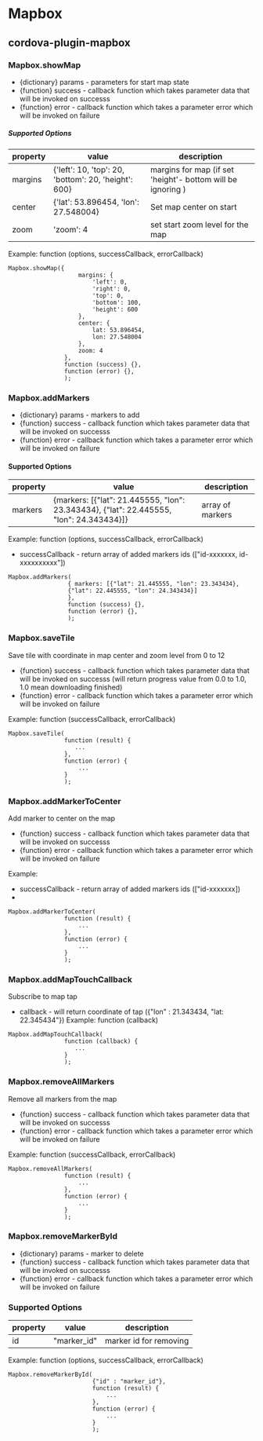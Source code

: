 # Mapbox
## cordova-plugin-mapbox

### Mapbox.showMap
- {dictionary} params - parameters for start map state
- {function} success - callback function which takes parameter data that will be invoked on successs
- {function} error - callback function which takes a parameter error which will be invoked on failure

##### Supported Options


| property | value | description |
| ------ | ------ |------ |
| margins | {'left': 10, 'top': 20, 'bottom': 20, 'height': 600} | margins for map (if set 'height'- bottom will be ignoring )
| center | {'lat': 53.896454, 'lon': 27.548004} | Set map center on start
| zoom | 'zoom': 4 | set start zoom level for the map

Example: 
function (options, successCallback, errorCallback)
```
Mapbox.showMap({
                    margins: {
                        'left': 0,
                        'right': 0,
                        'top': 0,
                        'bottom': 100,
                        'height': 600
                    },
                    center: {
                        lat: 53.896454,
                        lon: 27.548004
                    },
                    zoom: 4
                },
                function (success) {},
                function (error) {},
                );
```
### Mapbox.addMarkers
- {dictionary} params - markers to add
- {function} success - callback function which takes parameter data that will be invoked on successs
- {function} error - callback function which takes a parameter error which will be invoked on failure

#### Supported Options
| property | value | description |
| ------ | ------ |------ |
| markers | {markers: [{"lat": 21.445555, "lon": 23.343434}, {"lat": 22.445555, "lon": 24.343434}]} | array of markers

Example: 
function (options, successCallback, errorCallback)
- successCallback - return array of added markers ids (["id-xxxxxxx, id-xxxxxxxxxx"])
```
Mapbox.addMarkers(
                 { markers: [{"lat": 21.445555, "lon": 23.343434}, 
                 {"lat": 22.445555, "lon": 24.343434}]
                 },
                 function (success) {},
                 function (error) {},
                 );
```
### Mapbox.saveTile
Save tile with coordinate in map center and zoom level from 0 to 12
- {function} success - callback function which takes parameter data that will be invoked on successs (will return progress value from 0.0 to 1.0, 1.0 mean downloading finished)
- {function} error - callback function which takes a parameter error which will be invoked on failure

Example: 
function (successCallback, errorCallback)
```
Mapbox.saveTile(
                function (result) {
                   ...
                },
                function (error) {
                    ...
                }
                );
```

### Mapbox.addMarkerToCenter
Add marker to center on the map
- {function} success - callback function which takes parameter data that will be invoked on successs
- {function} error - callback function which takes a parameter error which will be invoked on failure

Example: 
- successCallback - return array of added markers ids (["id-xxxxxxx])
- 
```
Mapbox.addMarkerToCenter(
                function (result) {
                    ...
                },
                function (error) {
                    ...
                }
                );
```
### Mapbox.addMapTouchCallback
Subscribe to map tap
- callback - will return coordinate of tap ({"lon" : 21.343434, "lat: 22.345434"})
Example: 
function (callback)
```
Mapbox.addMapTouchCallback(
                function (callback) {
                   ...
                }
                );
```
### Mapbox.removeAllMarkers
Remove all markers from the map
- {function} success - callback function which takes parameter data that will be invoked on successs
- {function} error - callback function which takes a parameter error which will be invoked on failure

Example: 
function (successCallback, errorCallback)
```
Mapbox.removeAllMarkers(
                function (result) {
                    ...
                },
                function (error) {
                    ...
                }
                );
```

### Mapbox.removeMarkerById
- {dictionary} params - marker to delete
- {function} success - callback function which takes parameter data that will be invoked on successs
- {function} error - callback function which takes a parameter error which will be invoked on failure

### Supported Options
| property | value | description |
| ------ | ------ |------ |
| id | "marker_id" | marker id for removing

Example: 
function (options, successCallback, errorCallback)
```
Mapbox.removeMarkerById(
                        {"id" : "marker_id"},
                        function (result) {
                            ...
                        },
                        function (error) {
                            ...
                        }
                        );
```


